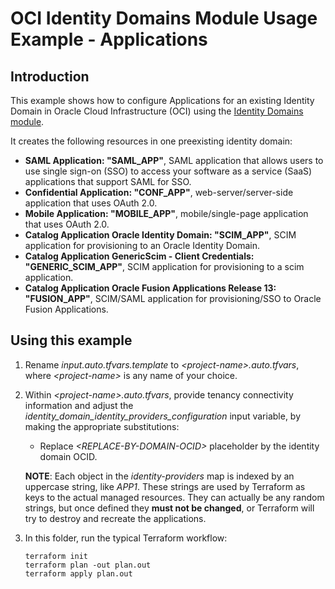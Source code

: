 
# OCI Identity Domains Module Usage Example - Applications

## Introduction

This example shows how to configure Applications for an existing Identity Domain in Oracle Cloud Infrastructure (OCI) using the [Identity Domains module](../../README.md).

It creates the following resources in one preexisting identity domain:

- **SAML Application: "SAML_APP"**, SAML application that allows users to use single sign-on (SSO) to access your software as a service (SaaS) applications that support SAML for SSO.
- **Confidential Application: "CONF_APP"**, web-server/server-side application that uses OAuth 2.0.
- **Mobile Application: "MOBILE_APP"**, mobile/single-page application that uses OAuth 2.0.
- **Catalog Application Oracle Identity Domain: "SCIM_APP"**, SCIM application for provisioning to an Oracle Identity Domain.
- **Catalog Application GenericScim - Client Credentials: "GENERIC_SCIM_APP"**, SCIM application for provisioning to a scim application.
- **Catalog Application Oracle Fusion Applications Release 13: "FUSION_APP"**, SCIM/SAML application for provisioning/SSO to Oracle Fusion Applications.

## Using this example

1. Rename *input.auto.tfvars.template* to *\<project-name\>.auto.tfvars*, where *\<project-name\>* is any name of your choice.

2. Within *\<project-name\>.auto.tfvars*, provide tenancy connectivity information and adjust the *identity_domain_identity_providers_configuration* input variable, by making the appropriate substitutions:

   - Replace *\<REPLACE-BY-DOMAIN-OCID>* placeholder by the identity domain OCID.

    **NOTE**: Each object in the *identity-providers* map is indexed by an uppercase string, like *APP1*. These strings are used by Terraform as keys to the actual managed resources. They can actually be any random strings, but once defined they **must not be changed**, or Terraform will try to destroy and recreate the applications.

3. In this folder, run the typical Terraform workflow:

   ```
   terraform init
   terraform plan -out plan.out
   terraform apply plan.out
   ```

